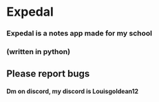 # Expedal
### Expedal is a notes app made for my school
### (written in python)
## Please report bugs
#### Dm on discord, my discord is Louisgoldean12
